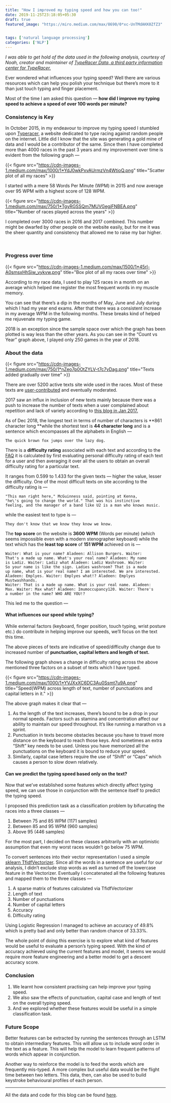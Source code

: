 ```yaml
---
title: "How I improved my typing speed and how you can too!"
date: 2019-11-25T23:18:05+05:30
draft: true
featured_image: "https://miro.medium.com/max/8690/0*xc-UnTMdAKK0ZfZ3"


tags: ['natural language processing']
categories: ['NLP']
---
```


*I was able to get hold of the data used in the following analysis, courtesy of Noah, creator and maintainer of [TypeRacer Data, a third party information center for TypeRacer.](http://www.typeracerdata.com/about)*

Ever wondered what influences your typing speed? Well there are various
resources which can help you polish your technique but there’s more to it than
just touch typing and finger placement. 

Most of the time I am asked this question — **how did I improve my typing speed to achieve a speed of over 100 words per minute?**

### Consistency is Key

In October 2015, in my endeavour to improve my typing speed I stumbled upon
[Typeracer](https://play.typeracer.com/), a website dedicated to type racing
against random people on the internet. Little did I know that the site was
generating a gold mine of data and I would be a contributor of the same. Since
then I have completed more than 4000 races in the past 3 years and my
improvement over time is evident from the following graph —

{{< figure src="https://cdn-images-1.medium.com/max/1000/1*YdJ0wkPxvAUrmzVn4WtioQ.png" title="Scatter plot of all my races" >}}

I started with a mere 58 Words Per Minute (WPM) in 2015 and now average over 95
WPM with a highest score of 128 WPM.

{{< figure src="https://cdn-images-1.medium.com/max/750/1*TgyRGSSQm7MUVGegjFNBEA.png" title="Number of races played across the years" >}}

I completed over 3000 races in 2016 and 2017 combined. This number might be
dwarfed by other people on the website easily, but for me it was the sheer
quantity and consistency that allowed me to raise my bar higher.

<br> 

### Progress over time

{{< figure src="https://cdn-images-1.medium.com/max/1500/1*45rl-A0smsxHhSiw_vykvw.png" title="Box plot of all my races over time" >}}

According to my race data, I used to play 125 races in a month on an average
which helped me register the most frequent words in my muscle memory. 

You can see that there’s a dip in the months of May, June and July during which
I had my year end exams. After that there was a consistent increase in my
average WPM in the following months. These breaks kind of helped me rejuvenate
my typing game.

2018 is an exception since the sample space over which the graph has been plotted is way less than the other years. As you can see in the “Count vs Year” graph above, I played only 250 games in the year of 2018.

### About the data

{{< figure src="https://cdn-images-1.medium.com/max/750/1*nZeo7p0OtZYLV-t7c7vDag.png" title="Texts added gradually over time" >}}

There are over 5200 active texts site wide used in the races. Most of these
texts are
[user-contributed](https://docs.google.com/spreadsheets/d/1CReWQkUlUHdDiOo6nz_0O5KBmeXIzqVyY_83p-njoog/edit#gid=1397097667)
and eventually moderated. 

2017 saw an influx in inclusion of new texts mainly because there was a push to
increase the number of texts when a user complained about repetition and lack of
variety according to [this blog in Jan
2017.](https://blog.typeracer.com/2017/01/16/typeracer-passes-2000-quotes/)

As of Dec 2018, the longest text in terms of number of characters is **861
character long **while the shortest text is **44 character long** and is a
sentence which encompasses all the alphabets in English — 

    The quick brown fox jumps over the lazy dog.

There is a **difficulty rating** associated with each text and according to the
[FAQ](http://www.typeracerdata.com/about) it is calculated by first evaluating
personal difficulty rating of each text for a user and then averaging it over
all the users to obtain an overall difficulty rating for a particular text.

It ranges from 0.599 to 1.433 for the given texts — higher the value, lesser the
difficulty. One of the most difficult texts on site according to the difficulty
rating is — 

    "This man right here," McGuinness said, pointing at Kenna, 
    "he\'s going to change the world." That was his instinctive 
    feeling, and the manager of a band like U2 is a man who knows music.

while the easiest text to type is — 

    They don't know that we know they know we know.

The **top score** on the website is **3600** **WPM** (Words per minute) (which
seems impossible even with a modern stenographer keyboard) while the text which
has the **least top score** of **151 WPM** achieved on is — 

    Waiter: What is your name? Aladeen: Allison Burgers. Waiter: 
    That's a made up name. What's your real name? Aladeen: My name 
    is Ladiz. Waiter: Ladiz what Aladeen: Ladiz Washroom. Waiter: 
    So your name is like the sign. Ladies washroom? That is a made 
    up name, what is your real name? I am interested. We are interested. 
    Aladeen: Emplyes. Waiter: Emplyes what!? Aladeen: Emplyes Mustwashhands. 
    Waiter: That is a made up name. What is your real name. Aladeen: 
    Max. Waiter: Max what? Aladeen: Imumoccupancy120. Waiter: There's 
    a number in the name? WHO ARE YOU!?

This led me to the question —

#### What influences our speed while typing?

While external factors (keyboard, finger position, touch typing, wrist posture
etc.) do contribute in helping improve our speeds, we’ll focus on the text this
time. 

The above pieces of texts are indicative of speed/difficulty change due to
increased number of **punctuation, capital letters and length of text.** 

The following graph shows a change in difficulty rating across the above
mentioned three factors on a subset of texts which I have typed.

{{< figure src="https://cdn-images-1.medium.com/max/1000/1*YVJXxXC6DC3Au0Ssmt7u9A.png" title="Speed(WPM) across length of text, number of punctuations and capital letters in it." >}}

The above graph makes it clear that — 

1.  As the length of the text increases, there’s bound to be a drop in your normal
speeds. Factors such as stamina and concentration affect our ability to maintain
our speed throughout. It’s like running a marathon vs a sprint.
1.  Punctuation in texts become obstacles because you have to travel more distance
on the keyboard to reach those keys. And sometimes an extra “Shift” key needs to
be used. Unless you have memorized all the punctuations on the keyboard it is
bound to reduce your speed.
1.  Similarly, capital case letters require the use of “Shift” or “Caps” which
causes a person to slow down relatively. 

#### Can we predict the typing speed based only on the text?

Now that we’ve established some features which directly affect typing speed, we
can use those in conjunction with the sentence itself to predict the typing
speed.

I proposed this prediction task as a classification problem by bifurcating the
races into a three classes — 

1.  Between 75 and 85 WPM (1171 samples)
1.  Between 85 and 95 WPM (960 samples)
1.  Above 95 (446 samples)

For the most part, I decided on these classes arbitrarily with an optimistic
assumption that even my worst races wouldn’t go below 75 WPM. 

To convert sentences into their vector representation I used a simple [sklearn
TfidfVectorizer](https://scikit-learn.org/stable/modules/generated/sklearn.feature_extraction.text.TfidfVectorizer.html).
Since all the words in a sentence are useful for our analysis, I didn’t exclude
stop words as well as turned off the lowercase feature in the Vectorizer.
Eventually I concatenated all the following features and mapped them to the
three classes  — 

1.  A sparse matrix of features calculated via TfidfVectorizer
1.  Length of text
1.  Number of punctuations 
1.  Number of capital letters
1.  Accuracy
1.  Difficulty rating

Using Logistic Regression I managed to achieve an accuracy of 49.8% which is pretty bad and only better than random chance of 33.33%.

The whole point of doing this exercise is to explore what kind of features would be useful to evaluate a person’s typing speed. With the kind of accuracy achieved using the current features and model, it seems we would require more feature engineering and a better model to get a descent accuracy score.

### Conclusion

1. We learnt how consistent practising can help improve your typing speed.
2. We also saw the effects of punctuation, capital case and length of text on the overall typing speed.
3. And we explored whether these features would be useful in a simple classification task.

### Future Scope

Better features can be extracted by running the sentences through an LSTM to obtain intermediary features. This will allow us to include word order in the text as a feature. This will help the model to learn frequent patterns of words which appear in conjunction.

Another way to reinforce the model is to feed the words which are frequently mis-typed. A more complex but useful data would be the flight time between two letters. This data, then, can also be used to build keystroke behavioural profiles of each person.

---

All the data and code for this blog can be found [here](https://github.com/nirajpandkar/typeracer-analysis).
